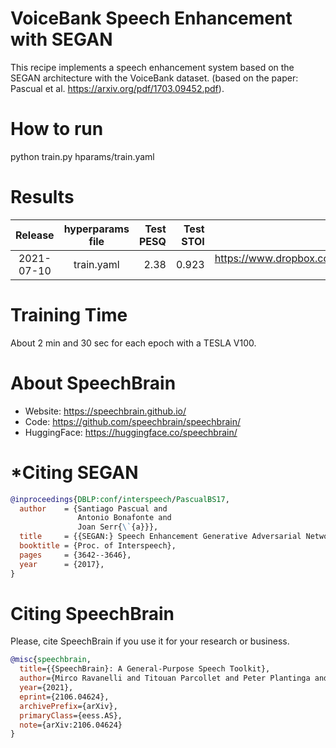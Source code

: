 
# VoiceBank Speech Enhancement with SEGAN
This recipe implements a speech enhancement system based on the SEGAN architecture
with the VoiceBank dataset.
(based on the paper: Pascual et al. https://arxiv.org/pdf/1703.09452.pdf).

# How to run
python train.py hparams/train.yaml

# Results
| Release | hyperparams file | Test PESQ | Test STOI | Model link | GPUs |
|:-------------:|:---------------------------:| -----:| -----:| --------:| :-----------:|
| 2021-07-10 | train.yaml |  2.38 | 0.923 | https://www.dropbox.com/sh/ez0folswdbqiad4/AADDasepeoCkneyiczjCcvaOa?dl=0 | 1xV100 16GB |

# Training Time
About 2 min and 30 sec for each epoch with a TESLA V100.



# **About SpeechBrain**
- Website: https://speechbrain.github.io/
- Code: https://github.com/speechbrain/speechbrain/
- HuggingFace: https://huggingface.co/speechbrain/


# ***Citing SEGAN**

```bibtex
@inproceedings{DBLP:conf/interspeech/PascualBS17,
  author    = {Santiago Pascual and
               Antonio Bonafonte and
               Joan Serr{\`{a}}},
  title     = {{SEGAN:} Speech Enhancement Generative Adversarial Network},
  booktitle = {Proc. of Interspeech},
  pages     = {3642--3646},
  year      = {2017},
}
```

# **Citing SpeechBrain**
Please, cite SpeechBrain if you use it for your research or business.

```bibtex
@misc{speechbrain,
  title={{SpeechBrain}: A General-Purpose Speech Toolkit},
  author={Mirco Ravanelli and Titouan Parcollet and Peter Plantinga and Aku Rouhe and Samuele Cornell and Loren Lugosch and Cem Subakan and Nauman Dawalatabad and Abdelwahab Heba and Jianyuan Zhong and Ju-Chieh Chou and Sung-Lin Yeh and Szu-Wei Fu and Chien-Feng Liao and Elena Rastorgueva and François Grondin and William Aris and Hwidong Na and Yan Gao and Renato De Mori and Yoshua Bengio},
  year={2021},
  eprint={2106.04624},
  archivePrefix={arXiv},
  primaryClass={eess.AS},
  note={arXiv:2106.04624}
}
```

